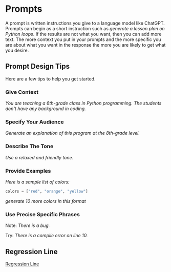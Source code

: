 # Prompts

A prompt is written instructions you give to a language model like
ChatGPT.  Prompts can begin as a short instruction such as *generate
a lesson plan on Python loops*.  If the results are not
what you want, then you can add more text.  The more context
you put in your prompts and the more specific you are about
what you want in the response the more you are likely to get
what you desire.

## Prompt Design Tips

Here are a few tips to help you get started.

### Give Context

*You are teaching a 6th-grade class in Python programming.
The students don't have any background in coding.*

### Specify Your Audience

*Generate an explanation of this program at the 8th-grade level.*

### Describe The Tone

*Use a relaxed and friendly tone.*

### Provide Examples

*Here is a sample list of colors:*

```py
colors = ["red", "orange", "yellow"]
```

*generate 10 more colors in this format*

### Use Precise Specific Phrases

Note: *There is a bug.*

Try: *There is a compile error on line 10.*

## Regression Line

[Regression Line](./27-regression-line.md)